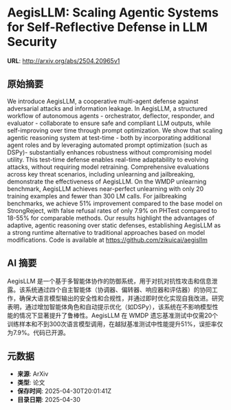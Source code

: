 # AegisLLM: Scaling Agentic Systems for Self-Reflective Defense in LLM Security

**URL**: http://arxiv.org/abs/2504.20965v1

## 原始摘要

We introduce AegisLLM, a cooperative multi-agent defense against adversarial
attacks and information leakage. In AegisLLM, a structured workflow of
autonomous agents - orchestrator, deflector, responder, and evaluator -
collaborate to ensure safe and compliant LLM outputs, while self-improving over
time through prompt optimization. We show that scaling agentic reasoning system
at test-time - both by incorporating additional agent roles and by leveraging
automated prompt optimization (such as DSPy)- substantially enhances robustness
without compromising model utility. This test-time defense enables real-time
adaptability to evolving attacks, without requiring model retraining.
Comprehensive evaluations across key threat scenarios, including unlearning and
jailbreaking, demonstrate the effectiveness of AegisLLM. On the WMDP unlearning
benchmark, AegisLLM achieves near-perfect unlearning with only 20 training
examples and fewer than 300 LM calls. For jailbreaking benchmarks, we achieve
51% improvement compared to the base model on StrongReject, with false refusal
rates of only 7.9% on PHTest compared to 18-55% for comparable methods. Our
results highlight the advantages of adaptive, agentic reasoning over static
defenses, establishing AegisLLM as a strong runtime alternative to traditional
approaches based on model modifications. Code is available at
https://github.com/zikuicai/aegisllm


## AI 摘要

AegisLLM 是一个基于多智能体协作的防御系统，用于对抗对抗性攻击和信息泄露。该系统通过四个自主智能体（协调器、偏转器、响应器和评估器）的协同工作，确保大语言模型输出的安全性和合规性，并通过即时优化实现自我改进。研究表明，通过增加智能体角色和自动提示优化（如DSPy），该系统在不影响模型性能的情况下显著提升了鲁棒性。AegisLLM 在 WMDP 遗忘基准测试中仅需20个训练样本和不到300次语言模型调用，在越狱基准测试中性能提升51%，误拒率仅为7.9%。代码已开源。

## 元数据

- **来源**: ArXiv
- **类型**: 论文
- **保存时间**: 2025-04-30T20:01:41Z
- **目录日期**: 2025-04-30
